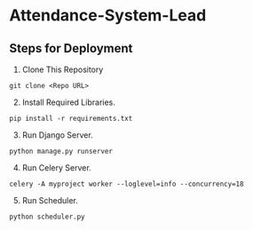 # Attendance-System-Lead

## Steps for Deployment

1. Clone This Repository
```
git clone <Repo URL>
```
2. Install Required Libraries.
```
pip install -r requirements.txt
```
3. Run Django Server.
```
python manage.py runserver
```
4. Run Celery Server.
```
celery -A myproject worker --loglevel=info --concurrency=18
```
5. Run Scheduler.
```
python scheduler.py
```
